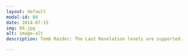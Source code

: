 ```yaml
---
layout: default
modal-id: 04
date: 2014-07-15
img: 04.jpg
alt: image-alt
description: Tomb Raider: The Last Revelation levels are supported.

---
```

 